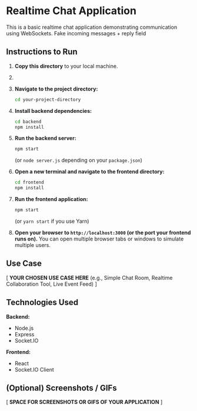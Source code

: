 
# Realtime Chat Application

This is a basic realtime chat application demonstrating communication using WebSockets. Fake incoming messages + reply field

## Instructions to Run
1.  **Copy this directory** to your local machine.
2.  
3.  **Navigate to the project directory:**
    ```bash
    cd your-project-directory
    ```

4.  **Install backend dependencies:**
    ```bash
    cd backend
    npm install
    ```

5.  **Run the backend server:**
    ```bash
    npm start
    ```
    (or `node server.js` depending on your `package.json`)

6.  **Open a new terminal and navigate to the frontend directory:**
    ```bash
    cd frontend
    npm install
    ```

7.  **Run the frontend application:**
    ```bash
    npm start
    ```
    (or `yarn start` if you use Yarn)

8.  **Open your browser to `http://localhost:3000` (or the port your frontend runs on).** You can open multiple browser tabs or windows to simulate multiple users.

## Use Case

[ **YOUR CHOSEN USE CASE HERE** (e.g., Simple Chat Room, Realtime Collaboration Tool, Live Event Feed) ]

## Technologies Used

**Backend:**

* Node.js
* Express
* Socket.IO

**Frontend:**

* React
* Socket.IO Client

## (Optional) Screenshots / GIFs

[ **SPACE FOR SCREENSHOTS OR GIFS OF YOUR APPLICATION** ]
